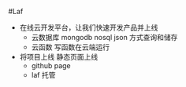 #Laf
- 在线云开发平台，让我们快速开发产品并上线
    - 云数据库
        mongodb nosql json 方式查询和储存
    - 云函数
        写函数在云端运行
- 将项目上线    静态页面上线
    - github page
    - laf 托管